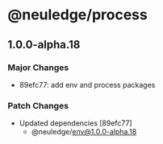 # @neuledge/process

## 1.0.0-alpha.18

### Major Changes

- 89efc77: add env and process packages

### Patch Changes

- Updated dependencies [89efc77]
  - @neuledge/env@1.0.0-alpha.18
